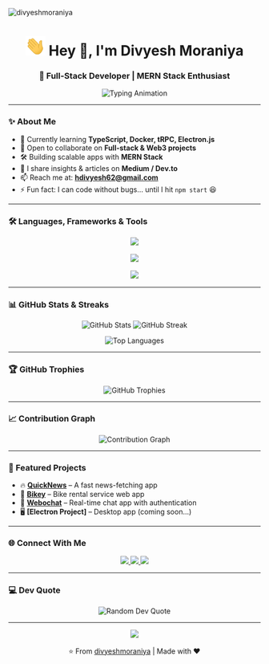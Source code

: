 <!-- Profile Views Counter -->
<p align="left"> 
  <img src="https://komarev.com/ghpvc/?username=divyeshmoraniya&label=Profile%20views&color=0e75b6&style=flat" alt="divyeshmoraniya" /> 
</p>

<!-- Banner -->
<h1 align="center">
  <img src="https://raw.githubusercontent.com/ABSphreak/ABSphreak/master/gifs/Hi.gif" width="40px">
  Hey 👋, I'm Divyesh Moraniya
</h1>

<h3 align="center">🚀 Full-Stack Developer | MERN Stack Enthusiast</h3>

<!-- Typing animation -->
<p align="center">
  <img src="https://readme-typing-svg.demolab.com?font=Fira+Code&size=22&pause=1000&color=00F700&center=true&vCenter=true&width=550&lines=Full-Stack+Developer;MERN+Stack+Expert;Open+Source+Contributor;Tech+Explorer+%7C+Always+Learning" alt="Typing Animation" />
</p>

---

### ✨ About Me

* 🌱 Currently learning **TypeScript, Docker, tRPC, Electron.js**
* 👯 Open to collaborate on **Full-stack & Web3 projects**
* 🛠 Building scalable apps with **MERN Stack**
* 📝 I share insights & articles on **Medium / Dev.to**
* 📫 Reach me at: **[hdivyesh62@gmail.com](mailto:hdivyesh62@gmail.com)**
* ⚡ Fun fact: I can code without bugs… until I hit `npm start` 😆

---

### 🛠️ Languages, Frameworks & Tools

<p align="center">
  <img src="https://skillicons.dev/icons?i=html,css,js,ts,react,nextjs,nodejs,express,mongodb,prisma,redis,firebase" />
</p>

<p align="center">
  <img src="https://skillicons.dev/icons?i=java,python,git,tailwind,bootstrap,figma,vscode,electron" />
</p>

<p align="center">
  <img src="https://skillicons.dev/icons?i=postman,bash,github" />
</p>

---

### 📊 GitHub Stats & Streaks

<p align="center">
  <img width="48%" src="https://github-readme-stats.vercel.app/api?username=divyeshmoraniya&show_icons=true&theme=radical&hide_border=true&bg_color=0D1117&title_color=00F700&icon_color=00F700&text_color=c9d1d9&count_private=true&include_all_commits=true&cache_seconds=1800" alt="GitHub Stats" />
  <img width="48%" src="https://github-readme-streak-stats.herokuapp.com/?user=divyeshmoraniya&theme=radical&hide_border=true&background=0D1117&ring=00F700&fire=00F700&currStreakLabel=00F700" alt="GitHub Streak" />
</p>

<p align="center">
  <img width="40%" src="https://github-readme-stats.vercel.app/api/top-langs/?username=divyeshmoraniya&layout=compact&theme=radical&hide_border=true&bg_color=0D1117&title_color=00F700&text_color=c9d1d9&langs_count=8&cache_seconds=1800" alt="Top Languages" />
</p>

---

### 🏆 GitHub Trophies

<p align="center">
  <img src="https://github-profile-trophy.vercel.app/?username=divyeshmoraniya&theme=radical&no-frame=true&no-bg=true&margin-w=4&column=7&rank=SECRET,SSS,SS,S,AAA,AA,A,B,C" alt="GitHub Trophies" />
</p>

---

### 📈 Contribution Graph

<p align="center">
  <img src="https://github-readme-activity-graph.vercel.app/graph?username=divyeshmoraniya&theme=react-dark&hide_border=true&bg_color=0D1117&color=00F700&line=00F700&point=FFFFFF" alt="Contribution Graph" />
</p>

---

### 📂 Featured Projects

* 🔥 **[QuickNews](https://github.com/divyeshmoraniya/quicknews)** – A fast news-fetching app
* 🚴 **[Bikey](https://github.com/divyeshmoraniya/bikey)** – Bike rental service web app
* 💬 **[Webochat](https://github.com/divyeshmoraniya/webochat)** – Real-time chat app with authentication
* 🖥️ **[Electron Project]** – Desktop app (coming soon...)

---

### 🌐 Connect With Me

<p align="center">
  <a href="mailto:hdivyesh62@gmail.com">
    <img src="https://img.shields.io/badge/Gmail-D14836?style=for-the-badge&logo=gmail&logoColor=white" />
  </a>
  <a href="https://www.linkedin.com/in/divyesh-moraniya-203601292">
    <img src="https://img.shields.io/badge/LinkedIn-0077B5?style=for-the-badge&logo=linkedin&logoColor=white" />
  </a>
  <a href="https://github.com/divyeshmoraniya">
    <img src="https://img.shields.io/badge/GitHub-100000?style=for-the-badge&logo=github&logoColor=white" />
  </a>
</p>

---

### 💻 Dev Quote

<p align="center">
  <img src="https://quotes-github-readme.vercel.app/api?type=horizontal&theme=radical" alt="Random Dev Quote" />
</p>

---

<p align="center">
  <img src="https://capsule-render.vercel.app/api?type=waving&color=gradient&height=100&section=footer" />
</p>

<p align="center">
  ⭐ From <a href="https://github.com/divyeshmoraniya">divyeshmoraniya</a> | Made with ❤️
</p>
